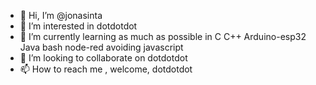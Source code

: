 - 👋 Hi, I’m @jonasinta
- 👀 I’m interested in dotdotdot
- 🌱 I’m currently learning as much as possible in C C++ Arduino-esp32 Java bash node-red avoiding javascript
- 💞️ I’m looking to collaborate on dotdotdot
- 📫 How to reach me , welcome, dotdotdot

<!---
jonasinta/jonasinta is a ✨ special ✨ repository because its `README.md` (this file) appears on your GitHub profile.
You can click the Preview link to take a look at your changes.
--->
